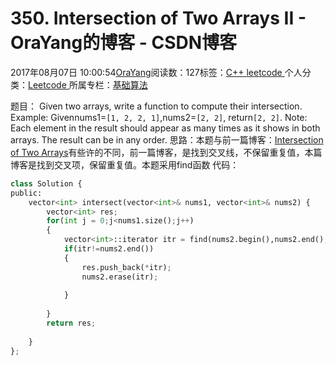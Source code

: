 
# 350. Intersection of Two Arrays II - OraYang的博客 - CSDN博客

2017年08月07日 10:00:54[OraYang](https://me.csdn.net/u010665216)阅读数：127标签：[C++																](https://so.csdn.net/so/search/s.do?q=C++&t=blog)[leetcode																](https://so.csdn.net/so/search/s.do?q=leetcode&t=blog)[
							](https://so.csdn.net/so/search/s.do?q=C++&t=blog)个人分类：[Leetcode																](https://blog.csdn.net/u010665216/article/category/7026962)
所属专栏：[基础算法](https://blog.csdn.net/column/details/16604.html)



题目：
Given two arrays, write a function to compute their intersection.
Example:
Givennums1=`[1, 2, 2, 1]`,nums2=`[2,
 2]`, return`[2, 2]`.
Note:
Each element in the result should appear as many times as it shows in both arrays.
The result can be in any order.
思路：本题与前一篇博客：[Intersection of Two Arrays](http://blog.csdn.net/u010665216/article/details/76804900)有些许的不同，前一篇博客，是找到交叉线，不保留重复值，本篇博客是找到交叉项，保留重复值。本题采用find函数
代码：

```python
class Solution {
public:
    vector<int> intersect(vector<int>& nums1, vector<int>& nums2) {
        vector<int> res;
        for(int j = 0;j<nums1.size();j++)
        {
            vector<int>::iterator itr = find(nums2.begin(),nums2.end(),nums1[j]);
            if(itr!=nums2.end())
            {
                res.push_back(*itr);
                nums2.erase(itr);
                
            }
                
        }
        return res;
        
    }
};
```


